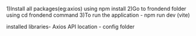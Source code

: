 1)Install all packages(eg:axios) using npm install 
2)Go to frondend folder using   cd frondend command
3)To run the application - npm run dev   (vite)


installed libraries- Axios
API location - config folder
